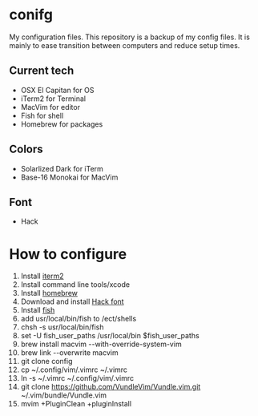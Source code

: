 # conifg
My configuration files. This repository is a backup of my config files. It is mainly to ease transition between computers and reduce setup times.

## Current tech
- OSX El Capitan for OS
- iTerm2 for Terminal
- MacVim for editor
- Fish for shell
- Homebrew for packages

## Colors
- Solarlized Dark for iTerm
- Base-16 Monokai for MacVim

## Font
- Hack

# How to configure
1. Install [iterm2](https://www.iterm2.com/)
2. Install command line tools/xcode
3. Install [homebrew](http://brew.sh/)
4. Download and install [Hack font](https://github.com/powerline/fonts/tree/master/Hack)
5. Install [fish](https://fishshell.com/)
6. add usr/local/bin/fish to /ect/shells
7. chsh -s usr/local/bin/fish
8. set -U fish_user_paths /usr/local/bin $fish_user_paths
9. brew install macvim --with-override-system-vim
10. brew link --overwrite macvim
11. git clone config
12. cp ~/.config/vim/.vimrc ~/.vimrc
13. ln -s  ~/.vimrc ~/.config/vim/.vimrc
15. git clone https://github.com/VundleVim/Vundle.vim.git ~/.vim/bundle/Vundle.vim
16. mvim +PluginClean +pluginInstall 

